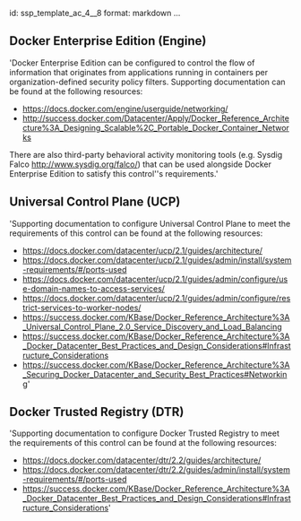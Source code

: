 id: ssp_template_ac_4__8
format: markdown
...
## Docker Enterprise Edition (Engine)

'Docker Enterprise Edition can be configured to control the flow of
information that originates from applications running in containers
per organization-defined security policy filters. Supporting
documentation can be found at the following resources:

- https://docs.docker.com/engine/userguide/networking/
- http://success.docker.com/Datacenter/Apply/Docker_Reference_Architecture%3A_Designing_Scalable%2C_Portable_Docker_Container_Networks

There are also third-party behavioral activity monitoring tools (e.g.
Sysdig Falco <http://www.sysdig.org/falco/>) that can be used
alongside Docker Enterprise Edition to satisfy this control''s
requirements.'
## Universal Control Plane (UCP)

'Supporting documentation to configure Universal Control Plane to meet
the requirements of this control can be found at the following
resources:

- https://docs.docker.com/datacenter/ucp/2.1/guides/architecture/
- https://docs.docker.com/datacenter/ucp/2.1/guides/admin/install/system-requirements/#/ports-used
- https://docs.docker.com/datacenter/ucp/2.1/guides/admin/configure/use-domain-names-to-access-services/
- https://docs.docker.com/datacenter/ucp/2.1/guides/admin/configure/restrict-services-to-worker-nodes/
- https://success.docker.com/KBase/Docker_Reference_Architecture%3A_Universal_Control_Plane_2.0_Service_Discovery_and_Load_Balancing
- https://success.docker.com/KBase/Docker_Reference_Architecture%3A_Docker_Datacenter_Best_Practices_and_Design_Considerations#Infrastructure_Considerations
- https://success.docker.com/KBase/Docker_Reference_Architecture%3A_Securing_Docker_Datacenter_and_Security_Best_Practices#Networking'
## Docker Trusted Registry (DTR)

'Supporting documentation to configure Docker Trusted Registry to meet
the requirements of this control can be found at the following
resources:

- https://docs.docker.com/datacenter/dtr/2.2/guides/architecture/
- https://docs.docker.com/datacenter/dtr/2.2/guides/admin/install/system-requirements/#/ports-used
- https://success.docker.com/KBase/Docker_Reference_Architecture%3A_Docker_Datacenter_Best_Practices_and_Design_Considerations#Infrastructure_Considerations'
